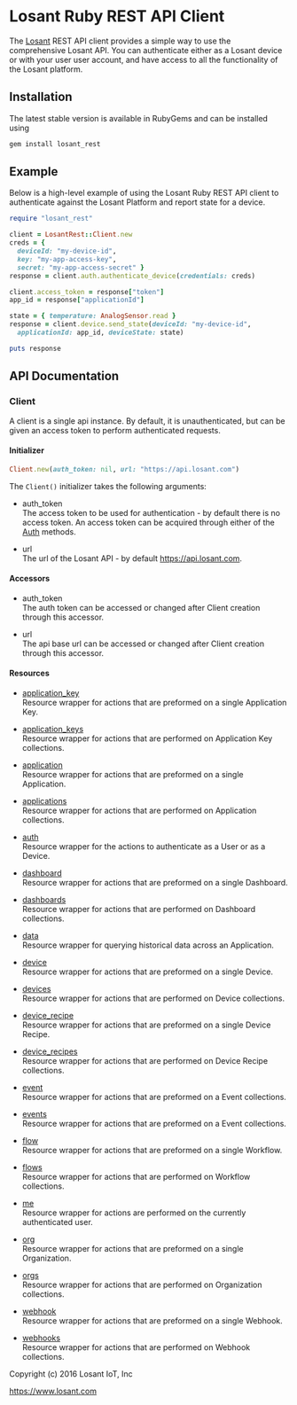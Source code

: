 # Losant Ruby REST API Client

The [Losant](https://www.losant.com>) REST API client provides a simple way to
use the comprehensive Losant API.  You can authenticate either as a Losant
device or with your user user account, and have access to all the functionality
of the Losant platform.

## Installation

The latest stable version is available in RubyGems and can be installed using

```bash
gem install losant_rest
```

## Example

Below is a high-level example of using the Losant Ruby REST API client to
authenticate against the Losant Platform and report state for a device.

```ruby
require "losant_rest"

client = LosantRest::Client.new
creds = {
  deviceId: "my-device-id",
  key: "my-app-access-key",
  secret: "my-app-access-secret" }
response = client.auth.authenticate_device(credentials: creds)

client.access_token = response["token"]
app_id = response["applicationId"]

state = { temperature: AnalogSensor.read }
response = client.device.send_state(deviceId: "my-device-id",
  applicationId: app_id, deviceState: state)

puts response
```

## API Documentation

### Client

A client is a single api instance.  By default, it is unauthenticated, but can
be given an access token to perform authenticated requests.

#### Initializer

```ruby
Client.new(auth_token: nil, url: "https://api.losant.com")
```

The ``Client()`` initializer takes the following arguments:

*   auth_token  
The access token to be used for authentication - by default there is no
access token.  An access token can be acquired through either of the
[Auth](docs/auth.md) methods.

*   url  
The url of the Losant API - by default <https://api.losant.com>.

#### Accessors

*   auth_token  
The auth token can be accessed or changed after Client creation
through this accessor.

*   url  
The api base url can be accessed or changed after Client creation
through this accessor.

#### Resources

*   [application_key](docs/applicationKey.md)  
Resource wrapper for actions that are preformed on a single Application Key.

*   [application_keys](docs/applicationKeys.md)  
Resource wrapper for actions that are performed on Application Key collections.

*   [application](docs/application.md)  
Resource wrapper for actions that are preformed on a single Application.

*   [applications](docs/applications.md)  
Resource wrapper for actions that are performed on Application collections.

*   [auth](docs/auth.md)  
Resource wrapper for the actions to authenticate as a User or as a Device.

*   [dashboard](docs/dashboard.md)  
Resource wrapper for actions that are preformed on a single Dashboard.

*   [dashboards](docs/dashboards.md)  
Resource wrapper for actions that are performed on Dashboard collections.

*   [data](docs/data.md)  
Resource wrapper for querying historical data across an Application.

*   [device](docs/device.md)  
Resource wrapper for actions that are preformed on a single Device.

*   [devices](docs/devices.md)  
Resource wrapper for actions that are performed on Device collections.

*   [device_recipe](docs/deviceRecipe.md)  
Resource wrapper for actions that are preformed on a single Device Recipe.

*   [device_recipes](docs/deviceRecipes.md)  
Resource wrapper for actions that are performed on Device Recipe collections.

*   [event](docs/event.md)  
Resource wrapper for actions that are preformed on a Event collections.

*   [events](docs/events.md)  
Resource wrapper for actions that are preformed on a Event collections.

*   [flow](docs/flow.md)  
Resource wrapper for actions that are preformed on a single Workflow.

*   [flows](docs/flows.md)  
Resource wrapper for actions that are performed on Workflow collections.

*   [me](docs/me.md)  
Resource wrapper for actions are performed on the currently authenticated user.

*   [org](docs/org.md)  
Resource wrapper for actions that are preformed on a single Organization.

*   [orgs](docs/orgs.md)  
Resource wrapper for actions that are performed on Organization collections.

*   [webhook](docs/webhook.md)  
Resource wrapper for actions that are preformed on a single Webhook.

*   [webhooks](docs/webhooks.md)  
Resource wrapper for actions that are performed on Webhook collections.

Copyright (c) 2016 Losant IoT, Inc

<https://www.losant.com>
